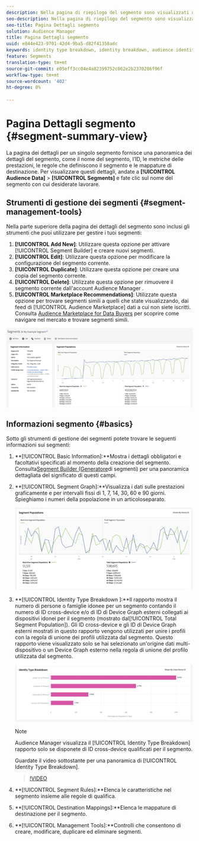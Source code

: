 ```yaml
---
description: Nella pagina di riepilogo del segmento sono visualizzati dettagli quali nome, caratteristiche del segmento, regole, dati sulle prestazioni e informazioni sulla mappatura della destinazione.
seo-description: Nella pagina di riepilogo del segmento sono visualizzati dettagli quali nome, caratteristiche del segmento, regole, dati sulle prestazioni e informazioni sulla mappatura della destinazione.
seo-title: Pagina Dettagli segmento
solution: Audience Manager
title: Pagina Dettagli segmento
uuid: e844e423-9701-42d4-9ba5-d82f41358adc
keywords: identity type breakdown, identity breakdown, audience identity reporting, cross-device, cross-device ID, device ID
feature: Segments
translation-type: tm+mt
source-git-commit: e05eff3cc04e4a82399752c862e2b2370286f96f
workflow-type: tm+mt
source-wordcount: '402'
ht-degree: 0%

---
```



# Pagina Dettagli segmento {#segment-summary-view}

La pagina dei dettagli per un singolo segmento fornisce una panoramica dei dettagli del segmento, come il nome del segmento, l’ID, le metriche delle prestazioni, le regole che definiscono il segmento e le mappature di destinazione. Per visualizzare questi dettagli, andate a **[!UICONTROL Audience Data]** > **[!UICONTROL Segments]** e fate clic sul nome del segmento con cui desiderate lavorare.

## Strumenti di gestione dei segmenti {#segment-management-tools}

Nella parte superiore della pagina dei dettagli del segmento sono inclusi gli strumenti che puoi utilizzare per gestire i tuoi segmenti:

1. **[!UICONTROL Add New]**: Utilizzare questa opzione per attivare [!UICONTROL Segment Builder] e creare nuovi segmenti.
2. **[!UICONTROL Edit]**: Utilizzare questa opzione per modificare la configurazione del segmento corrente.
3. **[!UICONTROL Duplicate]**: Utilizzare questa opzione per creare una copia del segmento corrente.
4. **[!UICONTROL Delete]**: Utilizzate questa opzione per rimuovere il segmento corrente dall&#39;account Audience Manager .
5. **[!UICONTROL Marketplace Recommendations]**: Utilizzate questa opzione per trovare segmenti simili a quelli che state visualizzando, dai feed di [!UICONTROL Audience Marketplace] dati a cui non siete iscritti. Consulta [Audience Marketplace for Data Buyers](../audience-marketplace/marketplace-data-buyers/marketplace-data-buyers.md) per scoprire come navigare nel mercato e trovare segmenti simili.

![base-segmento-informazioni](assets/basic-segment-information.png)

## Informazioni segmento {#basics}

Sotto gli strumenti di gestione dei segmenti potete trovare le seguenti informazioni sui segmenti:

1. **[!UICONTROL Basic Information]:**Mostra i dettagli obbligatori e facoltativi specificati al momento della creazione del segmento. Consulta[Segment Builder (Generatore](segment-builder.md)di segmenti) per una panoramica dettagliata del significato di questi campi.
2. **[!UICONTROL Segment Graph]:**Visualizza i dati sulle prestazioni graficamente e per intervalli fissi di 1, 7, 14, 30, 60 e 90 giorni. Spieghiamo i numeri della popolazione in un articolo[](../../features/segments/segment-builder-data.md)separato.

   ![segmenti-grafo](assets/segment-graph.png)

3. **[!UICONTROL Identity Type Breakdown ]:**Il rapporto mostra il numero di persone o famiglie idonee per un segmento contando il numero di ID cross-device e/o di ID di Device Graph esterni collegati ai dispositivi idonei per il segmento (mostrato dal[!UICONTROL Total Segment Population]). Gli ID cross-device e gli ID di Device Graph esterni mostrati in questo rapporto vengono utilizzati per unire i profili con la regola di unione dei profili utilizzata dal segmento. Questo rapporto viene visualizzato solo se hai selezionato un&#39;origine dati multi-dispositivo o un Device Graph esterno nella regola di unione del profilo utilizzata dal segmento.

   ![segmenti-grafo](assets/segment-type.png)

   >[!NOTE]
   >
   > Audience Manager visualizza il [!UICONTROL Identity Type Breakdown] rapporto solo se disponete di ID cross-device qualificati per il segmento.

   Guardate il video sottostante per una panoramica di [!UICONTROL Identity Type Breakdown].
   >[!VIDEO](https://video.tv.adobe.com/v/27977/)

4. **[!UICONTROL Segment Rules]:**Elenca le caratteristiche nel segmento insieme alle regole di qualifica.
5. **[!UICONTROL Destination Mappings]:**Elenca le mappature di destinazione per il segmento.
6. **[!UICONTROL Management Tools]:**Controlli che consentono di creare, modificare, duplicare ed eliminare segmenti.